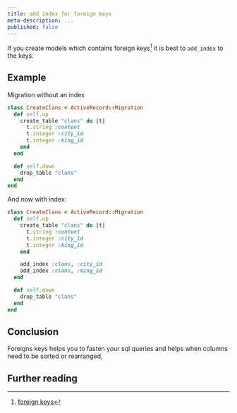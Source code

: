 ```yaml
---
title: add index for foreign keys
meta-description: ...
published: false
---
```


If you create models which contains foreign keys[^foreign keys] it is best to `add_index` to the
keys.

## Example

Migration without an index


```ruby
class CreateClans < ActiveRecord::Migration
  def self.up
    create_table "clans" do |t|
      t.string :content
      t.integer :city_id
      t.integer :king_id
    end
  end

  def self.down
    drop_table "clans"
  end
end
```


And now with index:


```ruby
class CreateClans < ActiveRecord::Migration
  def self.up
    create_table "clans" do |t|
      t.string :content
      t.integer :city_id
      t.integer :king_id
    end

    add_index :clans, :city_id
    add_index :clans, :king_id
  end

  def self.down
    drop_table "clans"
  end
end
```


## Conclusion

Foreigns keys helps you to fasten your sql queries and helps when columns need to be sorted or
rearranged,


## Further reading

[^foreign keys]: [foreign keys](http://en.wikipedia.org/wiki/Foreign_key "foreign keys")

